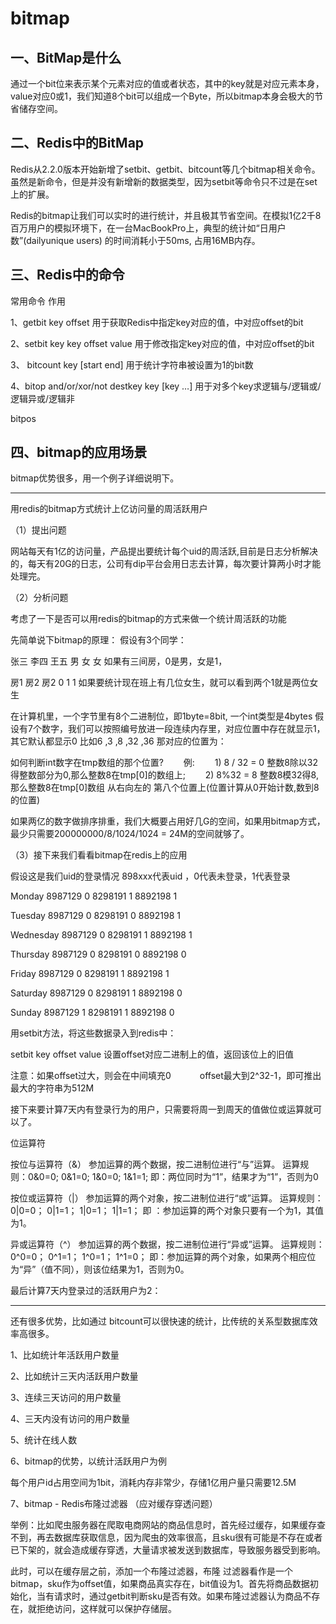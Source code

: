# bitmap

## 一、BitMap是什么

通过一个bit位来表示某个元素对应的值或者状态，其中的key就是对应元素本身，value对应0或1，我们知道8个bit可以组成一个Byte，所以bitmap本身会极大的节省储存空间。

## 二、Redis中的BitMap
Redis从2.2.0版本开始新增了setbit、getbit、bitcount等几个bitmap相关命令。虽然是新命令，但是并没有新增新的数据类型，因为setbit等命令只不过是在set上的扩展。

Redis的bitmap让我们可以实时的进行统计，并且极其节省空间。在模拟1亿2千8百万用户的模拟环境下，在一台MacBookPro上，典型的统计如“日用户数”(dailyunique users) 的时间消耗小于50ms, 占用16MB内存。

## 三、Redis中的命令

常用命令	作用

1、getbit key offset	用于获取Redis中指定key对应的值，中对应offset的bit

2、setbit key key offset value	用于修改指定key对应的值，中对应offset的bit

3、 bitcount key [start end]	用于统计字符串被设置为1的bit数

4、bitop and/or/xor/not destkey key [key …]	用于对多个key求逻辑与/逻辑或/逻辑异或/逻辑非

bitpos


## 四、bitmap的应用场景

bitmap优势很多，用一个例子详细说明下。

-------------------------------------------------------------------------------------------

用redis的bitmap方式统计上亿访问量的周活跃用户

（1）提出问题

网站每天有1亿的访问量，产品提出要统计每个uid的周活跃,目前是日志分析解决的，每天有20G的日志，公司有dip平台会用日志去计算，每次要计算两小时才能处理完。

（2）分析问题

考虑了一下是否可以用redis的bitmap的方式来做一个统计周活跃的功能

先简单说下bitmap的原理：
假设有3个同学：

张三	李四	王五
男	女	女
如果有三间房，0是男，女是1，

房1	房2	房2
0	1	1
如果要统计现在班上有几位女生，就可以看到两个1就是两位女生

在计算机里，一个字节里有8个二进制位，即1byte=8bit, 一个int类型是4bytes
假设有7个数字，我们可以按照编号放进一段连续内存里，对应位置中存在就显示1，其它默认都显示0
比如6 ,3 ,8 ,32 ,36
那对应的位置为：



如何判断int数字在tmp数组的那个位置?
　　例:
　　1) 8 / 32 = 0 整数8除以32得整数部分为0,那么整数8在tmp[0]的数组上;
　　2) 8%32 = 8 整数8模32得8,那么整数8在tmp[0]数组 从右向左的 第八个位置上(位置计算从0开始计数,数到8的位置)



如果两亿的数字做排序排重，我们大概要占用好几G的空间，如果用bitmap方式，最少只需要200000000/8/1024/1024 = 24M的空间就够了。

（3）接下来我们看看bitmap在redis上的应用

假设这是我们uid的登录情况
898xxx代表uid ，0代表未登录，1代表登录

Monday
8987129 0
8298191 1
8892198 1

Tuesday
8987129 0
8298191 0
8892198 1

Wednesday
8987129 0
8298191 1
8892198 1

Thursday
8987129 0
8298191 0
8892198 0

Friday
8987129 0
8298191 1
8892198 1

Saturday
8987129 0
8298191 1
8892198 0

Sunday
8987129 1
8298191 1
8892198 0

用setbit方法，将这些数据录入到redis中：

setbit key offset value
设置offset对应二进制上的值，返回该位上的旧值

注意：如果offset过大，则会在中间填充0
　　　offset最大到2^32-1，即可推出最大的字符串为512M



接下来要计算7天内有登录行为的用户，只需要将周一到周天的值做位或运算就可以了。

位运算符

按位与运算符（&）
参加运算的两个数据，按二进制位进行“与”运算。
运算规则：0&0=0;  0&1=0;   1&0=0;    1&1=1;
    即：两位同时为“1”，结果才为“1”，否则为0
      
按位或运算符（|）
参加运算的两个对象，按二进制位进行“或”运算。
运算规则：0|0=0；  0|1=1；  1|0=1；   1|1=1；
    即 ：参加运算的两个对象只要有一个为1，其值为1。
     
异或运算符（^）
参加运算的两个数据，按二进制位进行“异或”运算。
运算规则：0^0=0；  0^1=1；  1^0=1；   1^1=0；
即：参加运算的两个对象，如果两个相应位为“异”（值不同），则该位结果为1，否则为0。

最后计算7天内登录过的活跃用户为2：



 

-------------------------------------------------------------------------------------------

还有很多优势，比如通过 bitcount可以很快速的统计，比传统的关系型数据库效率高很多。

1、比如统计年活跃用户数量

2、比如统计三天内活跃用户数量

3、连续三天访问的用户数量 

4、三天内没有访问的用户数量 

5、统计在线人数 

6、bitmap的优势，以统计活跃用户为例

每个用户id占用空间为1bit，消耗内存非常少，存储1亿用户量只需要12.5M

7、bitmap - Redis布隆过滤器 （应对缓存穿透问题）

举例：比如爬虫服务器在爬取电商网站的商品信息时，首先经过缓存，如果缓存查不到，再去数据库获取信息，因为爬虫的效率很高，且sku很有可能是不存在或者已下架的，就会造成缓存穿透，大量请求被发送到数据库，导致服务器受到影响。

此时，可以在缓存层之前，添加一个布隆过滤器，布隆 过滤器看作是一个bitmap，sku作为offset值，如果商品真实存在，bit值设为1。首先将商品数据初始化，当有请求时，通过getbit判断sku是否有效。如果布隆过滤器认为商品不存在，就拒绝访问，这样就可以保护存储层。